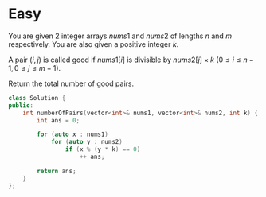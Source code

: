 # Easy

You are given 2 integer arrays $nums1$ and $nums2$ of lengths $n$ and $m$ respectively. You are also given a positive integer $k$.

A pair $(i, j)$ is called good if $nums1[i]$ is divisible by $nums2[j] \times k$ ($0 \leq i \leq n - 1, 0 \leq j \leq m - 1$).

Return the total number of good pairs.

```cpp
class Solution {
public:
    int numberOfPairs(vector<int>& nums1, vector<int>& nums2, int k) {
        int ans = 0;

        for (auto x : nums1)
            for (auto y : nums2)
                if (x % (y * k) == 0)
                    ++ ans;

        return ans;
    }
};
```
